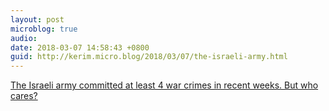 ```yaml
---
layout: post
microblog: true
audio: 
date: 2018-03-07 14:58:43 +0800
guid: http://kerim.micro.blog/2018/03/07/the-israeli-army.html
---
```

[The Israeli army committed at least 4 war crimes in recent weeks. But who cares?](https://www.haaretz.com/amp/opinion/.premium-the-idf-committed-4-war-crimes-in-recent-weeks-but-who-cares-1.5883568)
